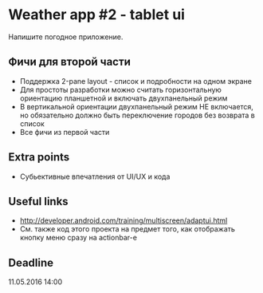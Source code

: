 # Weather app #2 - tablet ui
Напишите погодное приложение.

## Фичи для второй части
 - Поддержка 2-pane layout - список и подробности на одном экране
 - Для простоты разработки можно считать горизонтальную ориентацию планшетной и включать двухпанельный режим
 - В вертикальной ориентации двухпанельный режим НЕ включается, но обязательно должно быть переключение городов без возврата в список 
 - Все фичи из первой части

## Extra points
 - Субьективные впечатления от UI/UX и кода

## Useful links
 - http://developer.android.com/training/multiscreen/adaptui.html
 - См. также код этого проекта на предмет того, как отображать кнопку меню сразу на actionbar-е

## Deadline
11.05.2016 14:00